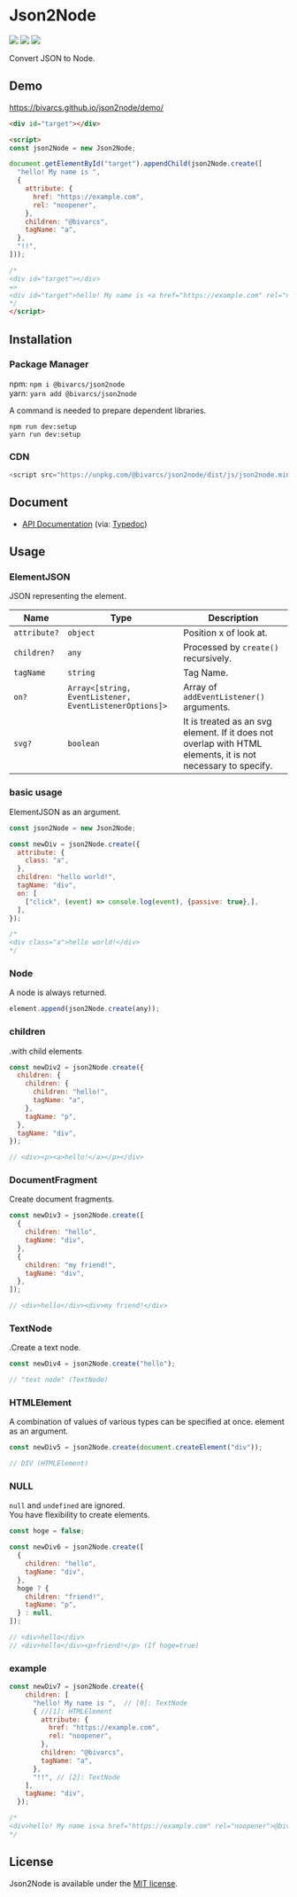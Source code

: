 # Json2Node
![](https://img.shields.io/npm/types/@bivarcs/json2node)
![](https://img.shields.io/node/v/@bivarcs/json2node)
![](https://img.shields.io/github/license/bivarcs/json2node)

Convert JSON to Node.

## Demo
https://bivarcs.github.io/json2node/demo/

```html
<div id="target"></div>

<script>
const json2Node = new Json2Node;

document.getElementById("target").appendChild(json2Node.create([
  "hello! My name is ",
  {
    attribute: {
      href: "https://example.com",
      rel: "noopener",
    },
    children: "@bivarcs",
    tagName: "a",
  },
  "!!",
]));

/*
<div id="target"></div>
=>
<div id="target">hello! My name is <a href="https://example.com" rel="noopener">@bivarcs</a>!!</div>
*/
</script>
```

## Installation
### Package Manager
npm: `npm i @bivarcs/json2node`  
yarn: `yarn add @bivarcs/json2node`  

A command is needed to prepare dependent libraries.

```
npm run dev:setup
yarn run dev:setup
```

### CDN
```js
<script src="https://unpkg.com/@bivarcs/json2node/dist/js/json2node.min.js"></script>
```

## Document
- [API Documentation](https://bivarcs.github.io/json2node/docs/) (via: [Typedoc](https://github.com/TypeStrong/typedoc))

## Usage

### ElementJSON
JSON representing the element.

| Name               | Type      | Description |
| ------------------ | --------- | ----------- |
| `attribute?`          | `object`  | Position x of look at. |
| `children?`          | `any`  | Processed by `create()` recursively. |
| `tagName`          | `string`  | Tag Name. |
| `on?`          | `Array<[string, EventListener, EventListenerOptions]>`  | Array of `addEventListener()` arguments. |
| `svg?`          | `boolean`  | It is treated as an svg element. If it does not overlap with HTML elements, it is not necessary to specify. |

### basic usage
ElementJSON as an argument.

```js
const json2Node = new Json2Node;

const newDiv = json2Node.create({
  attribute: {
    class: "a",
  },
  children: "hello world!",
  tagName: "div",
  on: [
    ["click", (event) => console.log(event), {passive: true},],
  ],
});

/*
<div class="a">hello world!</div>
*/
```

### Node
A node is always returned.

```js
element.append(json2Node.create(any));
```

### children
.with child elements

```js
const newDiv2 = json2Node.create({
  children: {
    children: {
      children: "hello!",
      tagName: "a",
    },
    tagName: "p",
  },
  tagName: "div",
});

// <div><p><a>hello!</a></p></div>
```

### DocumentFragment
Create document fragments.

```js
const newDiv3 = json2Node.create([
  {
    children: "hello",
    tagName: "div",
  },
  {
    children: "my friend!",
    tagName: "div",
  },
]);

// <div>hello</div><div>my friend!</div>
```

### TextNode
.Create a text node.

```js
const newDiv4 = json2Node.create("hello");

// "text node" (TextNode)
```

### HTMLElement
A combination of values of various types can be specified at once.
element as an argument.

```js
const newDiv5 = json2Node.create(document.createElement("div"));

// DIV (HTMLElement)
```

### NULL
`null` and `undefined` are ignored.  
You have flexibility to create elements.

```js
const hoge = false;

const newDiv6 = json2Node.create([
  {
    children: "hello",
    tagName: "div",
  },
  hoge ? {
    children: "friend!",
    tagName: "p",
  } : null,
]);

// <div>hello</div>
// <div>hello</div><p>friend!</p> (If hoge=true)
```

### example
```js
const newDiv7 = json2Node.create({
    children: [
      "hello! My name is ",  // [0]: TextNode
      { //[1]: HTMLElement
        attribute: {
          href: "https://example.com",
          rel: "noopener",
        },
        children: "@bivarcs",
        tagName: "a",
      },
      "!!", // [2]: TextNode
    ],
    tagName: "div",
  });

/*
<div>hello! My name is<a href="https://example.com" rel="noopener">@bivarcs</a>!!</div>
*/
```

## License
Json2Node is available under the [MIT license](LICENSE.md).










































